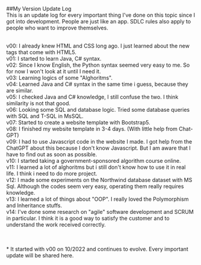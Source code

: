##My Version Update Log <br>
This is an update log for every important thing I've done on this topic since I got into development. People are just like an app. SDLC rules also apply to people who want to improve themselves. <br><br>

v00: I already knew HTML and CSS long ago. I just learned about the new tags that come with HTML5.<br>
v01: I started to learn Java, C# syntax.<br>
v02: Since I know English, the Python syntax seemed very easy to me. So for now I won't look at it until I need it.<br>
v03: Learning logics of some "Alghoritms".<br>
v04: Learned Java and C# syntax in the same time i guess, because they are similar.<br>
v05: I checked Java and C# knowledge, I still confuse the two. I think similarity is not that good.<br>
v06: Looking some SQL and database logic. Tried some database queries with SQL and T-SQL in MsSQL.<br>
v07: Started to create a website template with Bootstrap5.<br>
v08: I finished my website template in 3-4 days. (With little help from Chat-GPT)<br>
v09: I had to use Javascript code in the website I made. I got help from the ChatGPT about this because I don't know Javascript. But I am aware that I have to find out as soon as possible.<br>
v10: I started taking a government-sponsored algorithm course online.<br>
v11: I learned a lot of alghoritms but i still don't know how to use it in real life. I think i need to do more project.<br>
v12: I made some experiments on the Northwind database dataset with MS Sql. Although the codes seem very easy, operating them really requires knowledge.<br>
v13: I learned a lot of things about "OOP". I really loved the Polymorphism and Inheritance stuffs.<br>
v14: I've done some research on "agile" software development and SCRUM in particular. I think it is a good way to satisfy the customer and to understand the work received correctly.<br>


<br><br>* It started with v00 on 10/2022 and continues to evolve. Every important update will be shared here.
